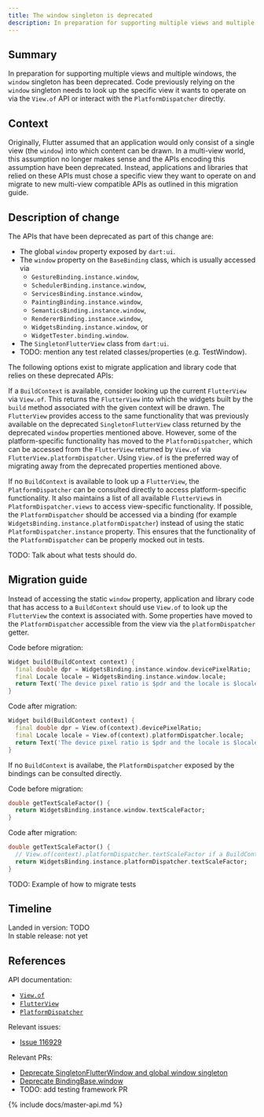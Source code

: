 ```yaml
---
title: The window singleton is deprecated
description: In preparation for supporting multiple views and multiple windows the window singleton has been deprecated.
---
```


## Summary

In preparation for supporting multiple views and multiple windows, the `window`
singleton has been deprecated. Code previously relying on the `window` singleton
needs to look up the specific view it wants to operate on via the `View.of` API
or interact with the `PlatformDispatcher` directly.

## Context

Originally, Flutter assumed that an application would only consist of a single
view (the `window`) into which content can be drawn. In a multi-view world, this
assumption no longer makes sense and the APIs encoding this assumption have
been deprecated. Instead, applications and libraries that relied on these APIs
must chose a specific view they want to operate on and migrate to new multi-view
compatible APIs as outlined in this migration guide.

## Description of change

The APIs that have been deprecated as part of this change are:

* The global `window` property exposed by `dart:ui`.
* The `window` property on the `BaseBinding` class,
  which is usually accessed via
  * `GestureBinding.instance.window`,
  * `SchedulerBinding.instance.window`,
  * `ServicesBinding.instance.window`,
  * `PaintingBinding.instance.window`,
  * `SemanticsBinding.instance.window`,
  * `RendererBinding.instance.window`,
  * `WidgetsBinding.instance.window`, or
  * `WidgetTester.binding.window`.
* The `SingletonFlutterView` class from `dart:ui`.
* TODO: mention any test related classes/properties (e.g. TestWindow).

The following options exist to migrate application and library code that relies
on these deprecated APIs:

If a `BuildContext` is available, consider looking up the current `FlutterView`
via `View.of`. This returns the `FlutterView` into
which the widgets built by the `build` method associated with the given context
will be drawn. The `FlutterView` provides access to the same functionality
that was previously available on the deprecated `SingletonFlutterView` class
returned by the deprecated `window` properties mentioned above. However, some
of the platform-specific functionality has moved to the `PlatformDispatcher`,
which can be accessed from the `FlutterView` returned by `View.of` via 
`FlutterView.platformDispatcher`. Using `View.of` is the preferred way of
migrating away from the deprecated properties mentioned above.

If no `BuildContext` is available to look up a `FlutterView`, the
`PlatformDispatcher` can be consulted directly to access platform-specific
functionality. It also maintains a list of all available `FlutterView`s in
`PlatformDispatcher.views` to access view-specific functionality. If possible,
the `PlatformDispatcher` should be accessed via a binding (for example
`WidgetsBinding.instance.platformDispatcher`) instead of using the static
`PlatformDispatcher.instance` property. This ensures that the functionality
of the `PlatformDispatcher` can be properly mocked out in tests.

TODO: Talk about what tests should do.

## Migration guide

Instead of accessing the static `window` property, application and library code
that has access to a `BuildContext` should use `View.of` to look up the 
`FlutterView` the context is associated with. Some properties have moved to
the `PlatformDispatcher` accessible from the view via the `platformDispatcher`
getter.

Code before migration:

```dart
Widget build(BuildContext context) {
  final double dpr = WidgetsBinding.instance.window.devicePixelRatio;
  final Locale locale = WidgetsBinding.instance.window.locale;
  return Text('The device pixel ratio is $pdr and the locale is $locale.');
}
```

Code after migration:

```dart
Widget build(BuildContext context) {
  final double dpr = View.of(context).devicePixelRatio;
  final Locale locale = View.of(context).platformDispatcher.locale;
  return Text('The device pixel ratio is $pdr and the locale is $locale.');
}
```

If no `BuildContext` is availabe, the `PlatformDispatcher` exposed by the
bindings can be consulted directly.

Code before migration:

```dart
double getTextScaleFactor() {
  return WidgetsBinding.instance.window.textScaleFactor;
}
```

Code after migration:

```dart
double getTextScaleFactor() {
  // View.of(context).platformDispatcher.textScaleFactor if a BuildContext is available, otherwise:
  return WidgetsBinding.instance.platformDispatcher.textScaleFactor;
}
```

TODO: Example of how to migrate tests

## Timeline

Landed in version: TODO<br>
In stable release: not yet

## References

API documentation:

* [`View.of`][]
* [`FlutterView`][]
* [`PlatformDispatcher`][]

Relevant issues:

* [Issue 116929][]

Relevant PRs:

* [Deprecate SingletonFlutterWindow and global window singleton][]
* [Deprecate BindingBase.window][]
* TODO: add testing framework PR

{% include docs/master-api.md %}

[`View.of`]: {{site.master-api}}/flutter/widgets/View/of.html
[`FlutterView`]: {{site.api}}/flutter/dart-ui/FlutterView-class.html
[`PlatformDispatcher`]: {{site.api}}/flutter/dart-ui/PlatformDispatcher-class.html
[Issue 116929]: {{site.repo.flutter}}/issues/116929
[Deprecate SingletonFlutterWindow and global window singleton]: {{site.repo.engine}}/pull/39302
[Deprecate BindingBase.window]: {{site.repo.flutter}}/pull/120998
